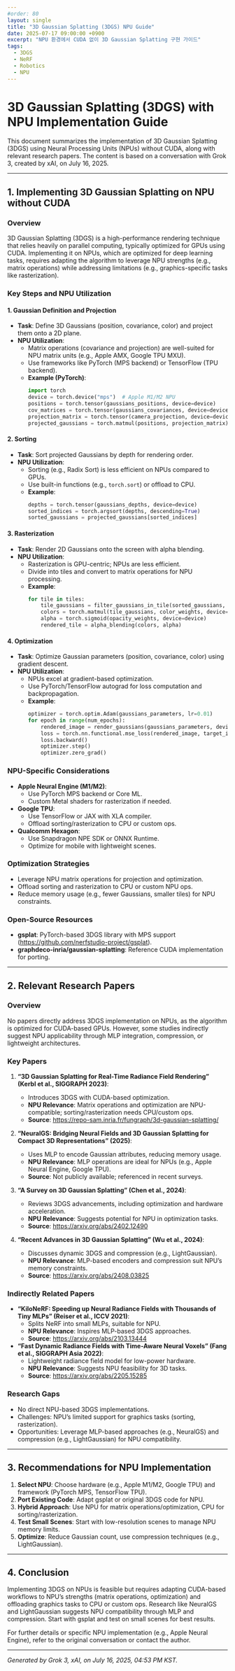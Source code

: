 ```yaml
---
#order: 80
layout: single
title: "3D Gaussian Splatting (3DGS) NPU Guide"
date: 2025-07-17 09:00:00 +0900
excerpt: "NPU 환경에서 CUDA 없이 3D Gaussian Splatting 구현 가이드"
tags:
  - 3DGS
  - NeRF
  - Robotics
  - NPU
---
```

# 3D Gaussian Splatting (3DGS) with NPU Implementation Guide

This document summarizes the implementation of 3D Gaussian Splatting (3DGS) using Neural Processing Units (NPUs) without CUDA, along with relevant research papers. The content is based on a conversation with Grok 3, created by xAI, on July 16, 2025.

---

## 1. Implementing 3D Gaussian Splatting on NPU without CUDA

### Overview
3D Gaussian Splatting (3DGS) is a high-performance rendering technique that relies heavily on parallel computing, typically optimized for GPUs using CUDA. Implementing it on NPUs, which are optimized for deep learning tasks, requires adapting the algorithm to leverage NPU strengths (e.g., matrix operations) while addressing limitations (e.g., graphics-specific tasks like rasterization).

### Key Steps and NPU Utilization
#### 1. Gaussian Definition and Projection
- **Task**: Define 3D Gaussians (position, covariance, color) and project them onto a 2D plane.
- **NPU Utilization**:
  - Matrix operations (covariance and projection) are well-suited for NPU matrix units (e.g., Apple AMX, Google TPU MXU).
  - Use frameworks like PyTorch (MPS backend) or TensorFlow (TPU backend).
  - **Example (PyTorch)**:
    ```python
    import torch
    device = torch.device("mps")  # Apple M1/M2 NPU
    positions = torch.tensor(gaussians_positions, device=device)
    cov_matrices = torch.tensor(gaussians_covariances, device=device)
    projection_matrix = torch.tensor(camera_projection, device=device)
    projected_gaussians = torch.matmul(positions, projection_matrix)
    ```

#### 2. Sorting
- **Task**: Sort projected Gaussians by depth for rendering order.
- **NPU Utilization**:
  - Sorting (e.g., Radix Sort) is less efficient on NPUs compared to GPUs.
  - Use built-in functions (e.g., `torch.sort`) or offload to CPU.
  - **Example**:
    ```python
    depths = torch.tensor(gaussians_depths, device=device)
    sorted_indices = torch.argsort(depths, descending=True)
    sorted_gaussians = projected_gaussians[sorted_indices]
    ```

#### 3. Rasterization
- **Task**: Render 2D Gaussians onto the screen with alpha blending.
- **NPU Utilization**:
  - Rasterization is GPU-centric; NPUs are less efficient.
  - Divide into tiles and convert to matrix operations for NPU processing.
  - **Example**:
    ```python
    for tile in tiles:
        tile_gaussians = filter_gaussians_in_tile(sorted_gaussians, tile)
        colors = torch.matmul(tile_gaussians, color_weights, device=device)
        alpha = torch.sigmoid(opacity_weights, device=device)
        rendered_tile = alpha_blending(colors, alpha)
    ```

#### 4. Optimization
- **Task**: Optimize Gaussian parameters (position, covariance, color) using gradient descent.
- **NPU Utilization**:
  - NPUs excel at gradient-based optimization.
  - Use PyTorch/TensorFlow autograd for loss computation and backpropagation.
  - **Example**:
    ```python
    optimizer = torch.optim.Adam(gaussians_parameters, lr=0.01)
    for epoch in range(num_epochs):
        rendered_image = render_gaussians(gaussians_parameters, device)
        loss = torch.nn.functional.mse_loss(rendered_image, target_image)
        loss.backward()
        optimizer.step()
        optimizer.zero_grad()
    ```

### NPU-Specific Considerations
- **Apple Neural Engine (M1/M2)**:
  - Use PyTorch MPS backend or Core ML.
  - Custom Metal shaders for rasterization if needed.
- **Google TPU**:
  - Use TensorFlow or JAX with XLA compiler.
  - Offload sorting/rasterization to CPU or custom ops.
- **Qualcomm Hexagon**:
  - Use Snapdragon NPE SDK or ONNX Runtime.
  - Optimize for mobile with lightweight scenes.

### Optimization Strategies
- Leverage NPU matrix operations for projection and optimization.
- Offload sorting and rasterization to CPU or custom NPU ops.
- Reduce memory usage (e.g., fewer Gaussians, smaller tiles) for NPU constraints.

### Open-Source Resources
- **gsplat**: PyTorch-based 3DGS library with MPS support (https://github.com/nerfstudio-project/gsplat).
- **graphdeco-inria/gaussian-splatting**: Reference CUDA implementation for porting.

---

## 2. Relevant Research Papers

### Overview
No papers directly address 3DGS implementation on NPUs, as the algorithm is optimized for CUDA-based GPUs. However, some studies indirectly suggest NPU applicability through MLP integration, compression, or lightweight architectures.

### Key Papers
1. **“3D Gaussian Splatting for Real-Time Radiance Field Rendering” (Kerbl et al., SIGGRAPH 2023)**:
   - Introduces 3DGS with CUDA-based optimization.
   - **NPU Relevance**: Matrix operations and optimization are NPU-compatible; sorting/rasterization needs CPU/custom ops.
   - **Source**: https://repo-sam.inria.fr/fungraph/3d-gaussian-splatting/

2. **“NeuralGS: Bridging Neural Fields and 3D Gaussian Splatting for Compact 3D Representations” (2025)**:
   - Uses MLP to encode Gaussian attributes, reducing memory usage.
   - **NPU Relevance**: MLP operations are ideal for NPUs (e.g., Apple Neural Engine, Google TPU).
   - **Source**: Not publicly available; referenced in recent surveys.

3. **“A Survey on 3D Gaussian Splatting” (Chen et al., 2024)**:
   - Reviews 3DGS advancements, including optimization and hardware acceleration.
   - **NPU Relevance**: Suggests potential for NPU in optimization tasks.
   - **Source**: https://arxiv.org/abs/2402.12490

4. **“Recent Advances in 3D Gaussian Splatting” (Wu et al., 2024)**:
   - Discusses dynamic 3DGS and compression (e.g., LightGaussian).
   - **NPU Relevance**: MLP-based encoders and compression suit NPU’s memory constraints.
   - **Source**: https://arxiv.org/abs/2408.03825

### Indirectly Related Papers
- **“KiloNeRF: Speeding up Neural Radiance Fields with Thousands of Tiny MLPs” (Reiser et al., ICCV 2021)**:
  - Splits NeRF into small MLPs, suitable for NPU.
  - **NPU Relevance**: Inspires MLP-based 3DGS approaches.
  - **Source**: https://arxiv.org/abs/2103.13444
- **“Fast Dynamic Radiance Fields with Time-Aware Neural Voxels” (Fang et al., SIGGRAPH Asia 2022)**:
  - Lightweight radiance field model for low-power hardware.
  - **NPU Relevance**: Suggests NPU feasibility for 3D tasks.
  - **Source**: https://arxiv.org/abs/2205.15285

### Research Gaps
- No direct NPU-based 3DGS implementations.
- Challenges: NPU’s limited support for graphics tasks (sorting, rasterization).
- Opportunities: Leverage MLP-based approaches (e.g., NeuralGS) and compression (e.g., LightGaussian) for NPU compatibility.

---

## 3. Recommendations for NPU Implementation
1. **Select NPU**: Choose hardware (e.g., Apple M1/M2, Google TPU) and framework (PyTorch MPS, TensorFlow TPU).
2. **Port Existing Code**: Adapt gsplat or original 3DGS code for NPU.
3. **Hybrid Approach**: Use NPU for matrix operations/optimization, CPU for sorting/rasterization.
4. **Test Small Scenes**: Start with low-resolution scenes to manage NPU memory limits.
5. **Optimize**: Reduce Gaussian count, use compression techniques (e.g., LightGaussian).

---

## 4. Conclusion
Implementing 3DGS on NPUs is feasible but requires adapting CUDA-based workflows to NPU’s strengths (matrix operations, optimization) and offloading graphics tasks to CPU or custom ops. Research like NeuralGS and LightGaussian suggests NPU compatibility through MLP and compression. Start with gsplat and test on small scenes for best results.

For further details or specific NPU implementation (e.g., Apple Neural Engine), refer to the original conversation or contact the author.

---
*Generated by Grok 3, xAI, on July 16, 2025, 04:53 PM KST.*